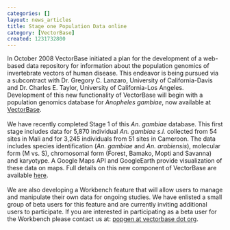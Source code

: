 ```yaml
---
categories: []
layout: news_articles
title: Stage one Population Data online
category: [VectorBase]
created: 1231732800
---
```

In October 2008 VectorBase initiated a plan for the development of a web-based data repository for information about the population genomics of invertebrate vectors of human disease. This endeavor is being pursued via a subcontract with Dr. Gregory C. Lanzaro, University of California-Davis and Dr. Charles E. Taylor, University of California-Los Angeles.  Development of this new functionality of VectorBase will begin with a population genomics database for <i>Anopheles gambiae</i>, now available at <a href="/popbio">VectorBase</a>.
<br /><br />
We have recently completed Stage 1 of this <i>An. gambiae</i> database. This first stage includes data for 5,870 individual <i>An. gambiae s.l.</i> collected from 54 sites in Mali and for 3,245 individuals from 51 sites in Cameroon. The data includes species identification (<i>An. gambiae</i> and <i>An. arabiensis</i>), molecular form (M vs. S), chromosomal form (Forest, Bamako, Mopti and Savanna) and karyotype.  A Google Maps API and GoogleEarth provide visualization of these data on maps. Full details on this new component of VectorBase are available <a href="/popbio/submission">here</a>.
<br /><br />
We are also developing a Workbench feature that will allow users to manage and manipulate their own data for ongoing studies. We have enlisted a small group of beta users for this feature and are currently inviting additional users to participate. If you are interested in participating as a beta user for the Workbench please contact us at: <a href="mailto:popgen@vectorbase.org">popgen at vectorbase dot org</a>.
